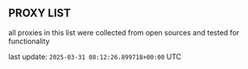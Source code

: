 ## PROXY LIST

all proxies in this list were collected from open sources and tested for functionality

last update: `2025-03-31 08:12:26.899718+00:00` UTC